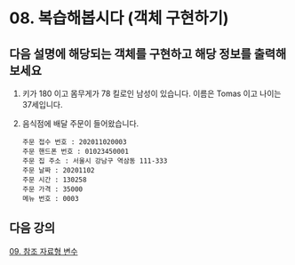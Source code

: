 # 08. 복습해봅시다 (객체 구현하기)

## 다음 설명에 해당되는 객체를 구현하고 해당 정보를 출력해 보세요

1. 키가 180 이고 몸무게가 78 킬로인 남성이 있습니다. 이름은 Tomas 이고 나이는 37세입니다.

2. 음식점에 배달 주문이 들어왔습니다.
       
       주문 접수 번호 : 202011020003
       주문 핸드폰 번호 : 01023450001
       주문 집 주소 : 서울시 강남구 역삼동 111-333
       주문 날짜 : 20201102
       주문 시간 : 130258
       주문 가격 : 35000
       메뉴 번호 : 0003


## 다음 강의 
[09. 참조 자료형 변수](../09.%20%EC%B0%B8%EC%A1%B0%20%EC%9E%90%EB%A3%8C%ED%98%95%20%EB%B3%80%EC%88%98/)